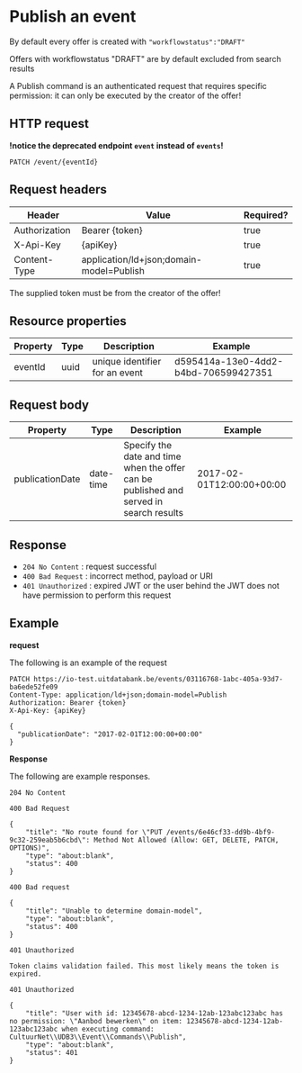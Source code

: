 ---
---

# Publish an event

By default every offer is created with `"workflowstatus":"DRAFT"`

Offers with workflowstatus "DRAFT" are by default excluded from search results

A Publish command is an authenticated request that requires specific permission: it can only be executed by the creator of the offer!

## HTTP request

**!notice the deprecated endpoint `event` instead of `events`!**

```
PATCH /event/{eventId}
```

## Request headers

| Header        | Value            | Required? |
| ------------- | ---------------- | --------- |
| Authorization | Bearer {token}   | true      |
| X-Api-Key     | {apiKey}         | true      |
| Content-Type  | application/ld+json;domain-model=Publish | true |

The supplied token must be from the creator of the offer!

## Resource properties

| Property	| Type | Description | Example |
|--|--|--|--|
| eventId	| uuid | unique identifier for an event | d595414a-13e0-4dd2-b4bd-706599427351 |

## Request body

| Property	| Type | Description | Example |
|--|--|--|--|
| publicationDate | date-time | Specify the date and time when the offer can be published and served in search results | 2017-02-01T12:00:00+00:00 |

## Response

* `204 No Content` : request successful
* `400 Bad Request` : incorrect method, payload or URI
* `401 Unauthorized` : expired JWT or the user behind the JWT does not have permission to perform this request

## Example

**request**

The following is an example of the request

```
PATCH https://io-test.uitdatabank.be/events/03116768-1abc-405a-93d7-ba6ede52fe09
Content-Type: application/ld+json;domain-model=Publish
Authorization: Bearer {token}
X-Api-Key: {apiKey}

{
  "publicationDate": "2017-02-01T12:00:00+00:00"
}
```

**Response**

The following are example responses.

```
204 No Content
```

```
400 Bad Request

{
    "title": "No route found for \"PUT /events/6e46cf33-dd9b-4bf9-9c32-259eab5b6cbd\": Method Not Allowed (Allow: GET, DELETE, PATCH, OPTIONS)",
    "type": "about:blank",
    "status": 400
}
```

```
400 Bad request

{
    "title": "Unable to determine domain-model",
    "type": "about:blank",
    "status": 400
}
```

```
401 Unauthorized

Token claims validation failed. This most likely means the token is expired.
```

```
401 Unauthorized

{
    "title": "User with id: 12345678-abcd-1234-12ab-123abc123abc has no permission: \"Aanbod bewerken\" on item: 12345678-abcd-1234-12ab-123abc123abc when executing command: CultuurNet\\UDB3\\Event\\Commands\\Publish",
    "type": "about:blank",
    "status": 401
}
```
